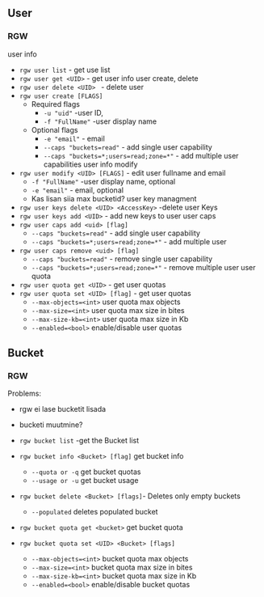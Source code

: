 ## User
### RGW
user info
* ```rgw user list``` - get use list
* ```rgw user get <UID>``` - get user info
user create, delete
* ```rgw user delete <UID> ``` - delete user
* ```rgw user create [FLAGS]```
    * Required flags
        * ```-u "uid"``` -user ID, 
        * ```-f "FullName"``` -user display name
    * Optional flags
        * ```-e "email"``` - email
        * ```--caps "buckets=read"``` - add single user capability
        * ```--caps "buckets=*;users=read;zone=*"``` - add multiple user capabilities
user info modify
* ```rgw user modify <UID> [FLAGS]```  - edit user fullname and email
    * ```-f "FullName"``` -user display name, optional
    * ```-e "email"``` - email, optional
    * Kas lisan siia max bucketid?
    user key managment
* ```rgw user keys delete <UID> <AccessKey>``` -delete user Keys
* ```rgw user keys add <UID>``` - add new keys to user
user caps
* ```rgw user caps add <uid> [flag]```
    * ```--caps "buckets=read"``` - add single user capability
    * ```--caps "buckets=*;users=read;zone=*"``` - add multiple user 
* ```rgw user caps remove <uid> [flag]```
    * ```--caps "buckets=read"``` - remove single user capability
    * ```--caps "buckets=*;users=read;zone=*"``` - remove multiple user 
user quota
* ```rgw user quota get <UID>``` - get user quotas
* ```rgw user quota set <UID> [flag]``` - get user quotas
    * ```--max-objects=<int>``` user quota max objects
    * ```--max-size=<int>```  user quota max size in bites
    * ```--max-size-kb=<int>``` user quota max size in Kb
    * ```--enabled=<bool>``` enable/disable user quotas
## Bucket
### RGW
Problems:
* rgw ei lase bucketit lisada
* bucketi muutmine?


* ```rgw bucket list``` -get the Bucket list
* ```rgw bucket info <Bucket> [flag]``` get bucket info
    * ```--quota or -q``` get bucket quotas
    * ```--usage or -u``` get bucket usage
* ```rgw bucket delete <Bucket> [flags]```- Deletes only empty buckets
    * ```--populated``` deletes populated bucket
* ```rgw bucket quota get <bucket>``` get bucket quota
* ```rgw bucket quota set <UID> <Bucket> [flags]```
    * ```--max-objects=<int>``` bucket quota max objects
    * ```--max-size=<int>```  bucket quota max size in bites
    * ```--max-size-kb=<int>``` bucket quota max size in Kb
    * ```--enabled=<bool>``` enable/disable bucket quotas